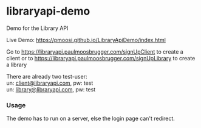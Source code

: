# libraryapi-demo
Demo for the Library API

Live Demo: <https://pmoosi.github.io/LibraryApiDemo/index.html>

Go to <https://libraryapi.paulmoosbrugger.com/signUpClient> to create a client or to <https://libraryapi.paulmoosbrugger.com/signUpLibrary> to create a library

There are already two test-user:  
un: client@libraryapi.com, pw: test  
un: library@libraryapi.com, pw: test

### Usage

The demo has to run on a server, else the login page can't redirect.
